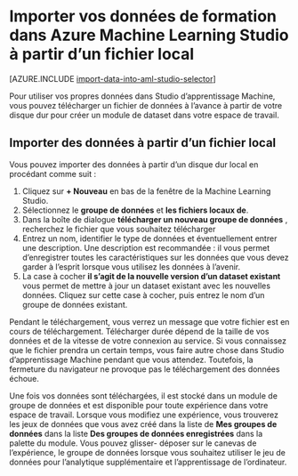 <properties
    pageTitle="Importer des données dans un Studio de formation de Machine à partir d’un fichier local | Microsoft Azure"
    description="Comment importer vos données de formation Azure Machine Learning Studio à partir d’un fichier local."
    keywords="importer des données, format de données, types de données, les sources de données, les données de formation"
    services="machine-learning"
    documentationCenter=""
    authors="garyericson"
    manager="jhubbard"
    editor="cgronlun"/>

<tags
    ms.service="machine-learning"
    ms.workload="data-services"
    ms.tgt_pltfrm="na"
    ms.devlang="na"
    ms.topic="article"
    ms.date="09/16/2016"
    ms.author="garye;bradsev" />


# <a name="import-your-training-data-into-azure-machine-learning-studio-from-a-local-file"></a>Importer vos données de formation dans Azure Machine Learning Studio à partir d’un fichier local

[AZURE.INCLUDE [import-data-into-aml-studio-selector](../../includes/machine-learning-import-data-into-aml-studio.md)]


Pour utiliser vos propres données dans Studio d’apprentissage Machine, vous pouvez télécharger un fichier de données à l’avance à partir de votre disque dur pour créer un module de dataset dans votre espace de travail. 


## <a name="import-data-from-a-local-file"></a>Importer des données à partir d’un fichier local

Vous pouvez importer des données à partir d’un disque dur local en procédant comme suit :

1. Cliquez sur **+ Nouveau** en bas de la fenêtre de la Machine Learning Studio.
2. Sélectionnez le **groupe de données** et **les fichiers locaux de**.
3. Dans la boîte de dialogue **télécharger un nouveau groupe de données** , recherchez le fichier que vous souhaitez télécharger
4. Entrez un nom, identifier le type de données et éventuellement entrer une description. Une description est recommandée : il vous permet d’enregistrer toutes les caractéristiques sur les données que vous devez garder à l’esprit lorsque vous utilisez les données à l’avenir.
5. La case à cocher **il s’agit de la nouvelle version d’un dataset existant** vous permet de mettre à jour un dataset existant avec les nouvelles données. Cliquez sur cette case à cocher, puis entrez le nom d’un groupe de données existant.

Pendant le téléchargement, vous verrez un message que votre fichier est en cours de téléchargement. Télécharger durée dépend de la taille de vos données et de la vitesse de votre connexion au service.
Si vous connaissez que le fichier prendra un certain temps, vous faire autre chose dans Studio d’apprentissage Machine pendant que vous attendez. Toutefois, la fermeture du navigateur ne provoque pas le téléchargement des données échoue.

Une fois vos données sont téléchargées, il est stocké dans un module de groupe de données et est disponible pour toute expérience dans votre espace de travail.
Lorsque vous modifiez une expérience, vous trouverez les jeux de données que vous avez créé dans la liste de **Mes groupes de données** dans la liste **Des groupes de données enregistrées** dans la palette du module. Vous pouvez glisser- déposer sur le canevas de l’expérience, le groupe de données lorsque vous souhaitez utiliser le jeu de données pour l’analytique supplémentaire et l’apprentissage de l’ordinateur.



